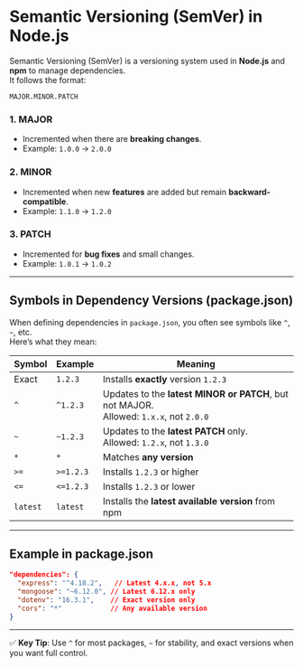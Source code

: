 # Semantic Versioning (SemVer) in Node.js

Semantic Versioning (SemVer) is a versioning system used in **Node.js** and **npm** to manage dependencies.  
It follows the format:

```
MAJOR.MINOR.PATCH
```

### 1. MAJOR
- Incremented when there are **breaking changes**.
- Example: `1.0.0` → `2.0.0`

### 2. MINOR
- Incremented when new **features** are added but remain **backward-compatible**.
- Example: `1.1.0` → `1.2.0`

### 3. PATCH
- Incremented for **bug fixes** and small changes.
- Example: `1.0.1` → `1.0.2`

---

## Symbols in Dependency Versions (package.json)

When defining dependencies in `package.json`, you often see symbols like `^`, `~`, etc.  
Here’s what they mean:

| Symbol | Example   | Meaning |
|--------|-----------|---------|
| Exact  | `1.2.3`   | Installs **exactly** version `1.2.3` |
| `^`    | `^1.2.3`  | Updates to the **latest MINOR or PATCH**, but not MAJOR.<br>Allowed: `1.x.x`, not `2.0.0` |
| `~`    | `~1.2.3`  | Updates to the **latest PATCH** only.<br>Allowed: `1.2.x`, not `1.3.0` |
| `*`    | `*`       | Matches **any version** |
| `>=`   | `>=1.2.3` | Installs `1.2.3` or higher |
| `<=`   | `<=1.2.3` | Installs `1.2.3` or lower |
| `latest` | `latest` | Installs the **latest available version** from npm |

---

## Example in package.json

```json
"dependencies": {
  "express": "^4.18.2",   // Latest 4.x.x, not 5.x
  "mongoose": "~6.12.0", // Latest 6.12.x only
  "dotenv": "16.3.1",    // Exact version only
  "cors": "*"            // Any available version
}
```

---

✅ **Key Tip**: Use `^` for most packages, `~` for stability, and exact versions when you want full control.
